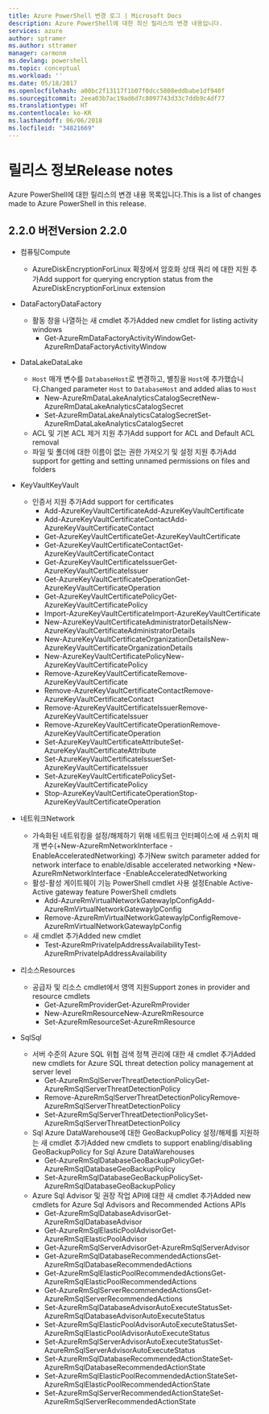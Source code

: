 ```yaml
---
title: Azure PowerShell 변경 로그 | Microsoft Docs
description: Azure PowerShell에 대한 최신 릴리스의 변경 내용입니다.
services: azure
author: sptramer
ms.author: sttramer
manager: carmonm
ms.devlang: powershell
ms.topic: conceptual
ms.workload: ''
ms.date: 05/18/2017
ms.openlocfilehash: a00bc2f13117f1b07f0dcc5808eddbabe1df940f
ms.sourcegitcommit: 2eea03b7ac19ad6d7c8097743d33c7ddb9c4df77
ms.translationtype: HT
ms.contentlocale: ko-KR
ms.lasthandoff: 06/06/2018
ms.locfileid: "34821669"
---
```

# <a name="release-notes"></a><span data-ttu-id="35e10-103">릴리스 정보</span><span class="sxs-lookup"><span data-stu-id="35e10-103">Release notes</span></span>

<span data-ttu-id="35e10-104">Azure PowerShell에 대한 릴리스의 변경 내용 목록입니다.</span><span class="sxs-lookup"><span data-stu-id="35e10-104">This is a list of changes made to Azure PowerShell in this release.</span></span>

## <a name="version-220"></a><span data-ttu-id="35e10-105">2.2.0 버전</span><span class="sxs-lookup"><span data-stu-id="35e10-105">Version 2.2.0</span></span>
* <span data-ttu-id="35e10-106">컴퓨팅</span><span class="sxs-lookup"><span data-stu-id="35e10-106">Compute</span></span>
  - <span data-ttu-id="35e10-107">AzureDiskEncryptionForLinux 확장에서 암호화 상태 쿼리 에 대한 지원 추가</span><span class="sxs-lookup"><span data-stu-id="35e10-107">Add support for querying encryption status from the AzureDiskEncryptionForLinux extension</span></span>
* <span data-ttu-id="35e10-108">DataFactory</span><span class="sxs-lookup"><span data-stu-id="35e10-108">DataFactory</span></span>
  - <span data-ttu-id="35e10-109">활동 창을 나열하는 새 cmdlet 추가</span><span class="sxs-lookup"><span data-stu-id="35e10-109">Added new cmdlet for listing activity windows</span></span>
    + <span data-ttu-id="35e10-110">Get-AzureRmDataFactoryActivityWindow</span><span class="sxs-lookup"><span data-stu-id="35e10-110">Get-AzureRmDataFactoryActivityWindow</span></span>
* <span data-ttu-id="35e10-111">DataLake</span><span class="sxs-lookup"><span data-stu-id="35e10-111">DataLake</span></span>
  - <span data-ttu-id="35e10-112">`Host` 매개 변수를 `DatabaseHost`로 변경하고, 별칭을 `Host`에 추가했습니다.</span><span class="sxs-lookup"><span data-stu-id="35e10-112">Changed parameter `Host` to `DatabaseHost` and added alias to `Host`</span></span>
    + <span data-ttu-id="35e10-113">New-AzureRmDataLakeAnalyticsCatalogSecret</span><span class="sxs-lookup"><span data-stu-id="35e10-113">New-AzureRmDataLakeAnalyticsCatalogSecret</span></span>
    + <span data-ttu-id="35e10-114">Set-AzureRmDataLakeAnalyticsCatalogSecret</span><span class="sxs-lookup"><span data-stu-id="35e10-114">Set-AzureRmDataLakeAnalyticsCatalogSecret</span></span>
  - <span data-ttu-id="35e10-115">ACL 및 기본 ACL 제거 지원 추가</span><span class="sxs-lookup"><span data-stu-id="35e10-115">Add support for ACL and Default ACL removal</span></span>
  - <span data-ttu-id="35e10-116">파일 및 폴더에 대한 이름이 없는 권한 가져오기 및 설정 지원 추가</span><span class="sxs-lookup"><span data-stu-id="35e10-116">Add support for getting and setting unnamed permissions on files and folders</span></span>
* <span data-ttu-id="35e10-117">KeyVault</span><span class="sxs-lookup"><span data-stu-id="35e10-117">KeyVault</span></span>
  - <span data-ttu-id="35e10-118">인증서 지원 추가</span><span class="sxs-lookup"><span data-stu-id="35e10-118">Add support for certificates</span></span>
    + <span data-ttu-id="35e10-119">Add-AzureKeyVaultCertificate</span><span class="sxs-lookup"><span data-stu-id="35e10-119">Add-AzureKeyVaultCertificate</span></span>
    + <span data-ttu-id="35e10-120">Add-AzureKeyVaultCertificateContact</span><span class="sxs-lookup"><span data-stu-id="35e10-120">Add-AzureKeyVaultCertificateContact</span></span>
    + <span data-ttu-id="35e10-121">Get-AzureKeyVaultCertificate</span><span class="sxs-lookup"><span data-stu-id="35e10-121">Get-AzureKeyVaultCertificate</span></span>
    + <span data-ttu-id="35e10-122">Get-AzureKeyVaultCertificateContact</span><span class="sxs-lookup"><span data-stu-id="35e10-122">Get-AzureKeyVaultCertificateContact</span></span>
    + <span data-ttu-id="35e10-123">Get-AzureKeyVaultCertificateIssuer</span><span class="sxs-lookup"><span data-stu-id="35e10-123">Get-AzureKeyVaultCertificateIssuer</span></span>
    + <span data-ttu-id="35e10-124">Get-AzureKeyVaultCertificateOperation</span><span class="sxs-lookup"><span data-stu-id="35e10-124">Get-AzureKeyVaultCertificateOperation</span></span>
    + <span data-ttu-id="35e10-125">Get-AzureKeyVaultCertificatePolicy</span><span class="sxs-lookup"><span data-stu-id="35e10-125">Get-AzureKeyVaultCertificatePolicy</span></span>
    + <span data-ttu-id="35e10-126">Import-AzureKeyVaultCertificate</span><span class="sxs-lookup"><span data-stu-id="35e10-126">Import-AzureKeyVaultCertificate</span></span>
    + <span data-ttu-id="35e10-127">New-AzureKeyVaultCertificateAdministratorDetails</span><span class="sxs-lookup"><span data-stu-id="35e10-127">New-AzureKeyVaultCertificateAdministratorDetails</span></span>
    + <span data-ttu-id="35e10-128">New-AzureKeyVaultCertificateOrganizationDetails</span><span class="sxs-lookup"><span data-stu-id="35e10-128">New-AzureKeyVaultCertificateOrganizationDetails</span></span>
    + <span data-ttu-id="35e10-129">New-AzureKeyVaultCertificatePolicy</span><span class="sxs-lookup"><span data-stu-id="35e10-129">New-AzureKeyVaultCertificatePolicy</span></span>
    + <span data-ttu-id="35e10-130">Remove-AzureKeyVaultCertificate</span><span class="sxs-lookup"><span data-stu-id="35e10-130">Remove-AzureKeyVaultCertificate</span></span>
    + <span data-ttu-id="35e10-131">Remove-AzureKeyVaultCertificateContact</span><span class="sxs-lookup"><span data-stu-id="35e10-131">Remove-AzureKeyVaultCertificateContact</span></span>
    + <span data-ttu-id="35e10-132">Remove-AzureKeyVaultCertificateIssuer</span><span class="sxs-lookup"><span data-stu-id="35e10-132">Remove-AzureKeyVaultCertificateIssuer</span></span>
    + <span data-ttu-id="35e10-133">Remove-AzureKeyVaultCertificateOperation</span><span class="sxs-lookup"><span data-stu-id="35e10-133">Remove-AzureKeyVaultCertificateOperation</span></span>
    + <span data-ttu-id="35e10-134">Set-AzureKeyVaultCertificateAttribute</span><span class="sxs-lookup"><span data-stu-id="35e10-134">Set-AzureKeyVaultCertificateAttribute</span></span>
    + <span data-ttu-id="35e10-135">Set-AzureKeyVaultCertificateIssuer</span><span class="sxs-lookup"><span data-stu-id="35e10-135">Set-AzureKeyVaultCertificateIssuer</span></span>
    + <span data-ttu-id="35e10-136">Set-AzureKeyVaultCertificatePolicy</span><span class="sxs-lookup"><span data-stu-id="35e10-136">Set-AzureKeyVaultCertificatePolicy</span></span>
    + <span data-ttu-id="35e10-137">Stop-AzureKeyVaultCertificateOperation</span><span class="sxs-lookup"><span data-stu-id="35e10-137">Stop-AzureKeyVaultCertificateOperation</span></span>
* <span data-ttu-id="35e10-138">네트워크</span><span class="sxs-lookup"><span data-stu-id="35e10-138">Network</span></span>

  - <span data-ttu-id="35e10-139">가속화된 네트워킹을 설정/해제하기 위해 네트워크 인터페이스에 새 스위치 매개 변수(+New-AzureRmNetworkInterface -EnableAcceleratedNetworking) 추가</span><span class="sxs-lookup"><span data-stu-id="35e10-139">New switch parameter added for network interface to enable/disable accelerated networking +New-AzureRmNetworkInterface -EnableAcceleratedNetworking</span></span>
  - <span data-ttu-id="35e10-140">활성-활성 게이트웨이 기능 PowerShell cmdlet 사용 설정</span><span class="sxs-lookup"><span data-stu-id="35e10-140">Enable Active-Active gateway feature PowerShell cmdlets</span></span>
    + <span data-ttu-id="35e10-141">Add-AzureRmVirtualNetworkGatewayIpConfig</span><span class="sxs-lookup"><span data-stu-id="35e10-141">Add-AzureRmVirtualNetworkGatewayIpConfig</span></span>
    + <span data-ttu-id="35e10-142">Remove-AzureRmVirtualNetworkGatewayIpConfig</span><span class="sxs-lookup"><span data-stu-id="35e10-142">Remove-AzureRmVirtualNetworkGatewayIpConfig</span></span>
  - <span data-ttu-id="35e10-143">새 cmdlet 추가</span><span class="sxs-lookup"><span data-stu-id="35e10-143">Added new cmdlet</span></span>
    + <span data-ttu-id="35e10-144">Test-AzureRmPrivateIpAddressAvailability</span><span class="sxs-lookup"><span data-stu-id="35e10-144">Test-AzureRmPrivateIpAddressAvailability</span></span>
* <span data-ttu-id="35e10-145">리소스</span><span class="sxs-lookup"><span data-stu-id="35e10-145">Resources</span></span>
  - <span data-ttu-id="35e10-146">공급자 및 리소스 cmdlet에서 영역 지원</span><span class="sxs-lookup"><span data-stu-id="35e10-146">Support zones in provider and resource cmdlets</span></span>
    + <span data-ttu-id="35e10-147">Get-AzureRmProvider</span><span class="sxs-lookup"><span data-stu-id="35e10-147">Get-AzureRmProvider</span></span>
    + <span data-ttu-id="35e10-148">New-AzureRmResource</span><span class="sxs-lookup"><span data-stu-id="35e10-148">New-AzureRmResource</span></span>
    + <span data-ttu-id="35e10-149">Set-AzureRmResource</span><span class="sxs-lookup"><span data-stu-id="35e10-149">Set-AzureRmResource</span></span>
* <span data-ttu-id="35e10-150">Sql</span><span class="sxs-lookup"><span data-stu-id="35e10-150">Sql</span></span>
  - <span data-ttu-id="35e10-151">서버 수준의 Azure SQL 위협 검색 정책 관리에 대한 새 cmdlet 추가</span><span class="sxs-lookup"><span data-stu-id="35e10-151">Added new cmdlets for Azure SQL threat detection policy management at server level</span></span>
    + <span data-ttu-id="35e10-152">Get-AzureRmSqlServerThreatDetectionPolicy</span><span class="sxs-lookup"><span data-stu-id="35e10-152">Get-AzureRmSqlServerThreatDetectionPolicy</span></span>
    + <span data-ttu-id="35e10-153">Remove-AzureRmSqlServerThreatDetectionPolicy</span><span class="sxs-lookup"><span data-stu-id="35e10-153">Remove-AzureRmSqlServerThreatDetectionPolicy</span></span>
    + <span data-ttu-id="35e10-154">Set-AzureRmSqlServerThreatDetectionPolicy</span><span class="sxs-lookup"><span data-stu-id="35e10-154">Set-AzureRmSqlServerThreatDetectionPolicy</span></span>
  - <span data-ttu-id="35e10-155">Sql Azure DataWarehouse에 대한 GeoBackupPolicy 설정/해제를 지원하는 새 cmdlet 추가</span><span class="sxs-lookup"><span data-stu-id="35e10-155">Added new cmdlets to support enabling/disabling GeoBackupPolicy for Sql Azure DataWarehouses</span></span>
    + <span data-ttu-id="35e10-156">Get-AzureRmSqlDatabaseGeoBackupPolicy</span><span class="sxs-lookup"><span data-stu-id="35e10-156">Get-AzureRmSqlDatabaseGeoBackupPolicy</span></span>
    + <span data-ttu-id="35e10-157">Set-AzureRmSqlDatabaseGeoBackupPolicy</span><span class="sxs-lookup"><span data-stu-id="35e10-157">Set-AzureRmSqlDatabaseGeoBackupPolicy</span></span>
  - <span data-ttu-id="35e10-158">Azure Sql Advisor 및 권장 작업 API에 대한 새 cmdlet 추가</span><span class="sxs-lookup"><span data-stu-id="35e10-158">Added new cmdlets for Azure Sql Advisors and Recommended Actions APIs</span></span>
    + <span data-ttu-id="35e10-159">Get-AzureRmSqlDatabaseAdvisor</span><span class="sxs-lookup"><span data-stu-id="35e10-159">Get-AzureRmSqlDatabaseAdvisor</span></span>
    + <span data-ttu-id="35e10-160">Get-AzureRmSqlElasticPoolAdvisor</span><span class="sxs-lookup"><span data-stu-id="35e10-160">Get-AzureRmSqlElasticPoolAdvisor</span></span>
    + <span data-ttu-id="35e10-161">Get-AzureRmSqlServerAdvisor</span><span class="sxs-lookup"><span data-stu-id="35e10-161">Get-AzureRmSqlServerAdvisor</span></span>
    + <span data-ttu-id="35e10-162">Get-AzureRmSqlDatabaseRecommendedActions</span><span class="sxs-lookup"><span data-stu-id="35e10-162">Get-AzureRmSqlDatabaseRecommendedActions</span></span>
    + <span data-ttu-id="35e10-163">Get-AzureRmSqlElasticPoolRecommendedActions</span><span class="sxs-lookup"><span data-stu-id="35e10-163">Get-AzureRmSqlElasticPoolRecommendedActions</span></span>
    + <span data-ttu-id="35e10-164">Get-AzureRmSqlServerRecommendedActions</span><span class="sxs-lookup"><span data-stu-id="35e10-164">Get-AzureRmSqlServerRecommendedActions</span></span>
    + <span data-ttu-id="35e10-165">Set-AzureRmSqlDatabaseAdvisorAutoExecuteStatus</span><span class="sxs-lookup"><span data-stu-id="35e10-165">Set-AzureRmSqlDatabaseAdvisorAutoExecuteStatus</span></span>
    + <span data-ttu-id="35e10-166">Set-AzureRmSqlElasticPoolAdvisorAutoExecuteStatus</span><span class="sxs-lookup"><span data-stu-id="35e10-166">Set-AzureRmSqlElasticPoolAdvisorAutoExecuteStatus</span></span>
    + <span data-ttu-id="35e10-167">Set-AzureRmSqlServerAdvisorAutoExecuteStatus</span><span class="sxs-lookup"><span data-stu-id="35e10-167">Set-AzureRmSqlServerAdvisorAutoExecuteStatus</span></span>
    + <span data-ttu-id="35e10-168">Set-AzureRmSqlDatabaseRecommendedActionState</span><span class="sxs-lookup"><span data-stu-id="35e10-168">Set-AzureRmSqlDatabaseRecommendedActionState</span></span>
    + <span data-ttu-id="35e10-169">Set-AzureRmSqlElasticPoolRecommendedActionState</span><span class="sxs-lookup"><span data-stu-id="35e10-169">Set-AzureRmSqlElasticPoolRecommendedActionState</span></span>
    + <span data-ttu-id="35e10-170">Set-AzureRmSqlServerRecommendedActionState</span><span class="sxs-lookup"><span data-stu-id="35e10-170">Set-AzureRmSqlServerRecommendedActionState</span></span>
